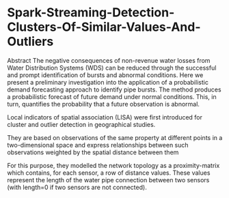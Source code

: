 # Spark-Streaming-Detection-Clusters-Of-Similar-Values-And-Outliers

Abstract
The negative consequences of non-revenue water losses from Water Distribution Systems (WDS) can be reduced through the successful and prompt identification of bursts and abnormal conditions. Here we present a preliminary investigation into the application of a probabilistic demand forecasting approach to identify pipe bursts. The method produces a probabilistic forecast of future demand under normal conditions. This, in turn, quantifies the probability that a future observation is abnormal.

Local indicators of spatial association (LISA) were first introduced for cluster and outlier detection in geographical studies.

They are based on observations of the same property at different points in a two-dimensional space and express relationships between such observations weighted by the spatial distance between them

For this purpose, they modelled the network topology as a proximity-matrix which contains, for each sensor, a row of distance values. These values represent the length of the water pipe connection between two sensors (with length=0 if two sensors are not connected).
